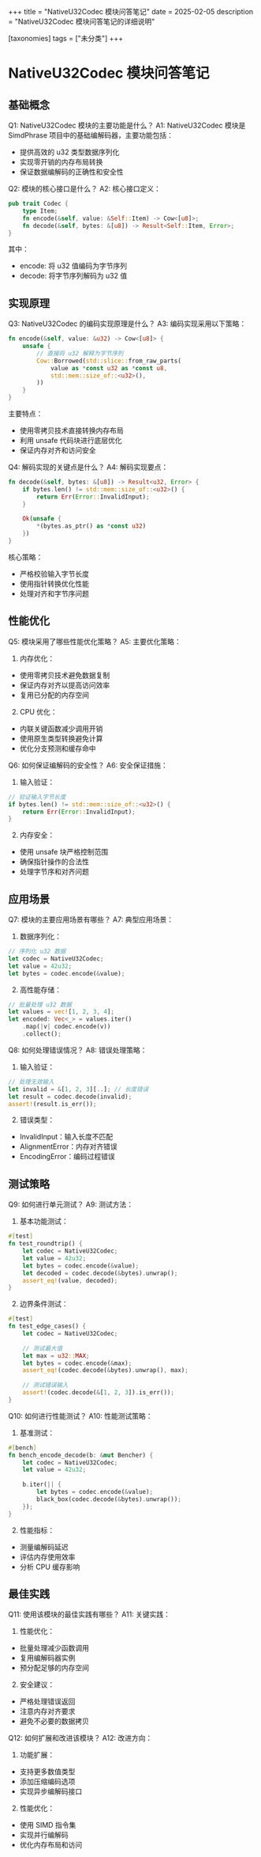 +++
title = "NativeU32Codec 模块问答笔记"
date = 2025-02-05
description = "NativeU32Codec 模块问答笔记的详细说明"

[taxonomies]
tags = ["未分类"]
+++

# NativeU32Codec 模块问答笔记

## 基础概念

Q1: NativeU32Codec 模块的主要功能是什么？
A1: NativeU32Codec 模块是 SimdPhrase 项目中的基础编解码器，主要功能包括：
- 提供高效的 u32 类型数据序列化
- 实现零开销的内存布局转换
- 保证数据编解码的正确性和安全性

Q2: 模块的核心接口是什么？
A2: 核心接口定义：
```rust
pub trait Codec {
    type Item;
    fn encode(&self, value: &Self::Item) -> Cow<[u8]>;
    fn decode(&self, bytes: &[u8]) -> Result<Self::Item, Error>;
}
```
其中：
- encode: 将 u32 值编码为字节序列
- decode: 将字节序列解码为 u32 值

## 实现原理

Q3: NativeU32Codec 的编码实现原理是什么？
A3: 编码实现采用以下策略：
```rust
fn encode(&self, value: &u32) -> Cow<[u8]> {
    unsafe {
        // 直接将 u32 解释为字节序列
        Cow::Borrowed(std::slice::from_raw_parts(
            value as *const u32 as *const u8,
            std::mem::size_of::<u32>(),
        ))
    }
}
```
主要特点：
- 使用零拷贝技术直接转换内存布局
- 利用 unsafe 代码块进行底层优化
- 保证内存对齐和访问安全

Q4: 解码实现的关键点是什么？
A4: 解码实现要点：
```rust
fn decode(&self, bytes: &[u8]) -> Result<u32, Error> {
    if bytes.len() != std::mem::size_of::<u32>() {
        return Err(Error::InvalidInput);
    }
    
    Ok(unsafe {
        *(bytes.as_ptr() as *const u32)
    })
}
```
核心策略：
- 严格校验输入字节长度
- 使用指针转换优化性能
- 处理对齐和字节序问题

## 性能优化

Q5: 模块采用了哪些性能优化策略？
A5: 主要优化策略：
1. 内存优化：
- 使用零拷贝技术避免数据复制
- 保证内存对齐以提高访问效率
- 复用已分配的内存空间

2. CPU 优化：
- 内联关键函数减少调用开销
- 使用原生类型转换避免计算
- 优化分支预测和缓存命中

Q6: 如何保证编解码的安全性？
A6: 安全保证措施：
1. 输入验证：
```rust
// 验证输入字节长度
if bytes.len() != std::mem::size_of::<u32>() {
    return Err(Error::InvalidInput);
}
```

2. 内存安全：
- 使用 unsafe 块严格控制范围
- 确保指针操作的合法性
- 处理字节序和对齐问题

## 应用场景

Q7: 模块的主要应用场景有哪些？
A7: 典型应用场景：
1. 数据序列化：
```rust
// 序列化 u32 数据
let codec = NativeU32Codec;
let value = 42u32;
let bytes = codec.encode(&value);
```

2. 高性能存储：
```rust
// 批量处理 u32 数据
let values = vec![1, 2, 3, 4];
let encoded: Vec<_> = values.iter()
    .map(|v| codec.encode(v))
    .collect();
```

Q8: 如何处理错误情况？
A8: 错误处理策略：
1. 输入验证：
```rust
// 处理无效输入
let invalid = &[1, 2, 3][..]; // 长度错误
let result = codec.decode(invalid);
assert!(result.is_err());
```

2. 错误类型：
- InvalidInput：输入长度不匹配
- AlignmentError：内存对齐错误
- EncodingError：编码过程错误

## 测试策略

Q9: 如何进行单元测试？
A9: 测试方法：
1. 基本功能测试：
```rust
#[test]
fn test_roundtrip() {
    let codec = NativeU32Codec;
    let value = 42u32;
    let bytes = codec.encode(&value);
    let decoded = codec.decode(&bytes).unwrap();
    assert_eq!(value, decoded);
}
```

2. 边界条件测试：
```rust
#[test]
fn test_edge_cases() {
    let codec = NativeU32Codec;
    
    // 测试最大值
    let max = u32::MAX;
    let bytes = codec.encode(&max);
    assert_eq!(codec.decode(&bytes).unwrap(), max);
    
    // 测试错误输入
    assert!(codec.decode(&[1, 2, 3]).is_err());
}
```

Q10: 如何进行性能测试？
A10: 性能测试策略：
1. 基准测试：
```rust
#[bench]
fn bench_encode_decode(b: &mut Bencher) {
    let codec = NativeU32Codec;
    let value = 42u32;
    
    b.iter(|| {
        let bytes = codec.encode(&value);
        black_box(codec.decode(&bytes).unwrap());
    });
}
```

2. 性能指标：
- 测量编解码延迟
- 评估内存使用效率
- 分析 CPU 缓存影响

## 最佳实践

Q11: 使用该模块的最佳实践有哪些？
A11: 关键实践：
1. 性能优化：
- 批量处理减少函数调用
- 复用编解码器实例
- 预分配足够的内存空间

2. 安全建议：
- 严格处理错误返回
- 注意内存对齐要求
- 避免不必要的数据拷贝

Q12: 如何扩展和改进该模块？
A12: 改进方向：
1. 功能扩展：
- 支持更多数值类型
- 添加压缩编码选项
- 实现异步编解码接口

2. 性能优化：
- 使用 SIMD 指令集
- 实现并行编解码
- 优化内存布局和访问
